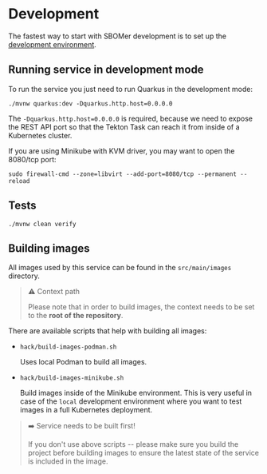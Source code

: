 # Development

The fastest way to start with SBOMer development is to set up the [development environment](environments.md).

## Running service in development mode

To run the service you just need to run Quarkus in the development mode:

```
./mvnw quarkus:dev -Dquarkus.http.host=0.0.0.0
```

The `-Dquarkus.http.host=0.0.0.0` is required, because we need to expose the REST API port
so that the Tekton Task can reach it from inside of a Kubernetes cluster.

If you are using Minikube with KVM driver, you may want to open the 8080/tcp port:

```
sudo firewall-cmd --zone=libvirt --add-port=8080/tcp --permanent --reload
```

## Tests

```
./mvnw clean verify
```

## Building images

All images used by this service can be found in the `src/main/images` directory.

> :warning: Context path
>
> Please note that in order to build images, the context needs to be set to the **root of the repository**.

There are available scripts that help with building all images:

- `hack/build-images-podman.sh`

  Uses local Podman to build all images.

- `hack/build-images-minikube.sh`

  Build images inside of the Minikube environment. This is very useful in case of the `local` development environment
  where you want to test images in a full Kubernetes deployment.

> :arrow_right: Service needs to be built first!
>
> If you don't use above scripts -- please make sure you build the project before building images to ensure the latest
> state of the service is included in the image.
